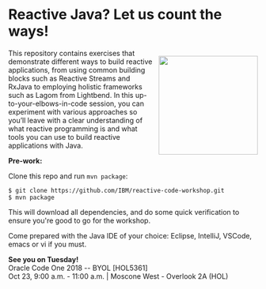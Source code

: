 # Reactive Java? Let us count the ways!  

<p style="float: right; padding-left: 10px">
<img src="https://upload.wikimedia.org/wikipedia/commons/thumb/d/d0/Jabberwocky.jpg/399px-Jabberwocky.jpg" width="200" align="right"/>
</p>

This repository contains exercises that demonstrate different ways to build reactive applications, from using common building blocks such as Reactive Streams and RxJava to employing holistic frameworks such as Lagom from Lightbend. In this up-to-your-elbows-in-code session, you can experiment with various approaches so you’ll leave with a clear understanding of what reactive programming is and what tools you can use to build reactive applications with Java.

**Pre-work:**

Clone this repo and run `mvn package`:

```console
$ git clone https://github.com/IBM/reactive-code-workshop.git
$ mvn package
```

This will download all dependencies, and do some quick verification to ensure you're good to go for the workshop.

Come prepared with the Java IDE of your choice: Eclipse, IntelliJ, VSCode, emacs or vi if you must.

**See you on Tuesday!**  
Oracle Code One 2018  -- BYOL [HOL5361]  
Oct 23, 9:00 a.m. - 11:00 a.m. | Moscone West - Overlook 2A (HOL)

